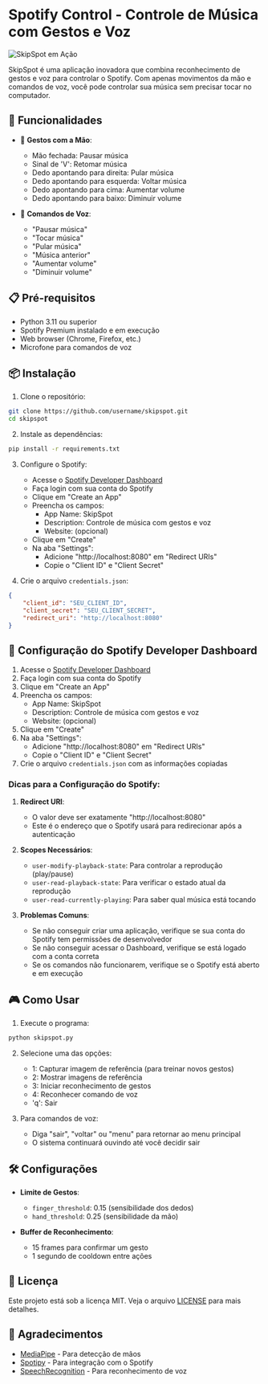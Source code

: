 # Spotify Control - Controle de Música com Gestos e Voz

![SkipSpot em Ação](https://github.com/username/skipspot/raw/main/assets/skipspot-demo.gif)

SkipSpot é uma aplicação inovadora que combina reconhecimento de gestos e voz para controlar o Spotify. Com apenas movimentos da mão e comandos de voz, você pode controlar sua música sem precisar tocar no computador.

## 🚀 Funcionalidades

- 🙏 **Gestos com a Mão**:
  - Mão fechada: Pausar música
  - Sinal de 'V': Retomar música
  - Dedo apontando para direita: Pular música
  - Dedo apontando para esquerda: Voltar música
  - Dedo apontando para cima: Aumentar volume
  - Dedo apontando para baixo: Diminuir volume

- 🎤 **Comandos de Voz**:
  - "Pausar música"
  - "Tocar música"
  - "Pular música"
  - "Música anterior"
  - "Aumentar volume"
  - "Diminuir volume"

## 📋 Pré-requisitos

- Python 3.11 ou superior
- Spotify Premium instalado e em execução
- Web browser (Chrome, Firefox, etc.)
- Microfone para comandos de voz

## 📦 Instalação

1. Clone o repositório:
```bash
git clone https://github.com/username/skipspot.git
cd skipspot
```

2. Instale as dependências:
```bash
pip install -r requirements.txt
```

3. Configure o Spotify:
   - Acesse o [Spotify Developer Dashboard](https://developer.spotify.com/dashboard)
   - Faça login com sua conta do Spotify
   - Clique em "Create an App"
   - Preencha os campos:
     - App Name: SkipSpot
     - Description: Controle de música com gestos e voz
     - Website: (opcional)
   - Clique em "Create"
   - Na aba "Settings":
     - Adicione "http://localhost:8080" em "Redirect URIs"
     - Copie o "Client ID" e "Client Secret"

4. Crie o arquivo `credentials.json`:
```json
{
    "client_id": "SEU_CLIENT_ID",
    "client_secret": "SEU_CLIENT_SECRET",
    "redirect_uri": "http://localhost:8080"
}
```

## 📝 Configuração do Spotify Developer Dashboard

1. Acesse o [Spotify Developer Dashboard](https://developer.spotify.com/dashboard)
2. Faça login com sua conta do Spotify
3. Clique em "Create an App"
4. Preencha os campos:
   - App Name: SkipSpot
   - Description: Controle de música com gestos e voz
   - Website: (opcional)
5. Clique em "Create"
6. Na aba "Settings":
   - Adicione "http://localhost:8080" em "Redirect URIs"
   - Copie o "Client ID" e "Client Secret"
7. Crie o arquivo `credentials.json` com as informações copiadas

### Dicas para a Configuração do Spotify:

1. **Redirect URI**:
   - O valor deve ser exatamente "http://localhost:8080"
   - Este é o endereço que o Spotify usará para redirecionar após a autenticação

2. **Scopes Necessários**:
   - `user-modify-playback-state`: Para controlar a reprodução (play/pause)
   - `user-read-playback-state`: Para verificar o estado atual da reprodução
   - `user-read-currently-playing`: Para saber qual música está tocando

3. **Problemas Comuns**:
   - Se não conseguir criar uma aplicação, verifique se sua conta do Spotify tem permissões de desenvolvedor
   - Se não conseguir acessar o Dashboard, verifique se está logado com a conta correta
   - Se os comandos não funcionarem, verifique se o Spotify está aberto e em execução

## 🎮 Como Usar

1. Execute o programa:
```bash
python skipspot.py
```

2. Selecione uma das opções:
   - 1: Capturar imagem de referência (para treinar novos gestos)
   - 2: Mostrar imagens de referência
   - 3: Iniciar reconhecimento de gestos
   - 4: Reconhecer comando de voz
   - 'q': Sair

3. Para comandos de voz:
   - Diga "sair", "voltar" ou "menu" para retornar ao menu principal
   - O sistema continuará ouvindo até você decidir sair

## 🛠️ Configurações

- **Limite de Gestos**:
  - `finger_threshold`: 0.15 (sensibilidade dos dedos)
  - `hand_threshold`: 0.25 (sensibilidade da mão)

- **Buffer de Reconhecimento**:
  - 15 frames para confirmar um gesto
  - 1 segundo de cooldown entre ações

## 📝 Licença

Este projeto está sob a licença MIT. Veja o arquivo [LICENSE](LICENSE) para mais detalhes.

## 🙏 Agradecimentos

- [MediaPipe](https://google.github.io/mediapipe/) - Para detecção de mãos
- [Spotipy](https://spotipy.readthedocs.io/) - Para integração com o Spotify
- [SpeechRecognition](https://pypi.org/project/SpeechRecognition/) - Para reconhecimento de voz
